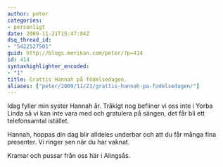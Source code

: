 ```yaml
---
author: peter
categories:
- personligt
date: 2009-11-21T15:47:04Z
dsq_thread_id:
- "5422527501"
guid: http://blogs.merikan.com/peter/?p=414
id: 414
syntaxhighlighter_encoded:
- "1"
title: Grattis Hannah på födelsedagen.
aliases: ["peter/2009/11/21/grattis-hannah-pa-fodelsedagen/"]
---
```


Idag fyller min syster Hannah år. Tråkigt nog befiiner vi oss inte i Yorba Linda så vi kan inte vara med och gratulera på sängen, det får bli ett telefonsamtal istället.

Hannah, hoppas din dag blir alldeles underbar och att du får många fina presenter. Vi ringer sen när du har vaknat.

Kramar och pussar från oss här i Alingsås.
